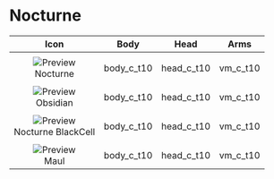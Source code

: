 #  Nocturne

| Icon | Body | Head | Arms
| :--: | :--: | :--: | :--:
| | | | | 
| ![Preview](https://upload.wikimedia.org/wikipedia/commons/a/a3/Image-not-found.png) <br>Nocturne | body_c_t10 | head_c_t10 | vm_c_t10 | 
| | | | | 
| ![Preview](https://upload.wikimedia.org/wikipedia/commons/a/a3/Image-not-found.png) <br>Obsidian  | body_c_t10  | head_c_t10 | vm_c_t10 | 
| | | | |
| ![Preview](https://upload.wikimedia.org/wikipedia/commons/a/a3/Image-not-found.png) <br>Nocturne BlackCell | body_c_t10 | head_c_t10 | vm_c_t10 | 
| | | | | 
| ![Preview](https://upload.wikimedia.org/wikipedia/commons/a/a3/Image-not-found.png) <br>Maul  | body_c_t10 | head_c_t10 | vm_c_t10 | 
